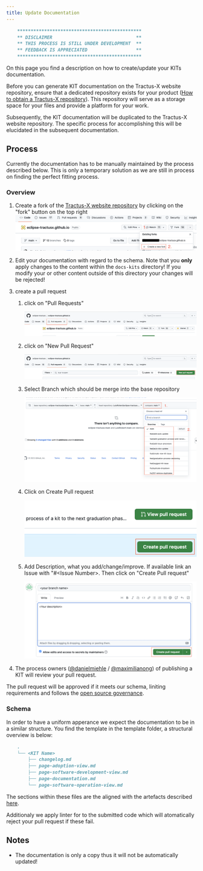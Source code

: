 ```yaml
---
title: Update Documentation
---
```


```md
    **********************************************
    ** DISCLAIMER                               **
    ** THIS PROCESS IS STILL UNDER DEVELOPMENT  **
    ** FEEDBACK IS APPRECIATED                  **
    **********************************************
```

On this page you find a description on how to create/update your KITs documentation.

Before you can generate KIT documentation on the Tractus-X website repository, ensure that a dedicated repository exists for your product ([How to obtain a Tractus-X repository](/docs/kit-process/processes/kit-faq/#how-to-obtain-a-tractus-x-repository-)). This repository will serve as a storage space for your files and provide a platform for your work.

Subsequently, the KIT documentation will be duplicated to the Tractus-X website repository. The specific process for accomplishing this will be elucidated in the subsequent documentation.

## Process

Currently the documentation has to be manually maintained by the process described below. This is only a temporary solution as we are still in process on finding the perfect fitting process.

### Overview

1. Create a fork of the [Tractus-X website repository](https://github.com/eclipse-tractusx/eclipse-tractusx.github.io) by clicking on the "fork" button on the top right
   ![IMG: how to create fork](resources/create-new-fork.png)

2. Edit your documentation with regard to the schema. Note that you **only** apply changes to the content within the `docs-kits` directory! If you modify your or other content outside of this directory your changes will be rejected!
3. create a pull request

   1. click on "Pull Requests"

      ![IMG: Click on Pull request first](resources/click-on-pr-first.png)

   2. click on "New Pull Request"

      ![IMG: Click on New Pull request](resources/click-on-new-pr.png)

   3. Select Branch which should be merge into the base repository

      ![IMG: Select Branch to Merge](resources/select-branch-to-merge.png)

   4. Click on Create Pull request

      ![IMG: Click on Create Pull Request second](resources/click-create-pr.png)

   5. Add Description, what you add/change/improve. If available link an Issue with "#\<Issue Number\>. Then click on "Create Pull request"

      ![IMG: Click on Create Pull Request final](resources/click-create-pr-final.png)

4. The process owners ([@danielmiehle](https://github.com/danielmiehle) / [@maximilianong](https://github.com/maximilianong)) of publishing a KIT will review your pull request.

The pull request will be approved if it meets our schema, liniting requirements and follows the [open source governance](/docs/release/trg-7/trg-7-00/).

### Schema

In order to have a uniform apperance we expect the documentation to be in a similar structure. You find the template in the template folder, a structural overview is below:

```md
    .
    └── <KIT Name>
        ├── changelog.md
        ├── page-adoption-view.md
        ├── page-software-development-view.md
        ├── page-documentation.md
        └── page-software-operation-view.md
```

The sections within these files are the aligned with the artefacts described [here](/docs/kit-process/artefacts).

Additionaly we apply linter for to the submitted code which will atomatically reject your pull request if these fail.

## Notes

- The documentation is only a copy thus it will not be automatically updated!
